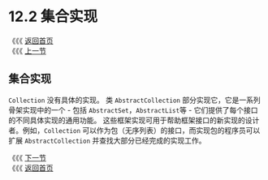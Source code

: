 # 12.2 集合实现

《《《 [返回首页](../../)  
《《《 [上一节](12.1-shi-yong-ji-he-fang-fa.md)

## 集合实现

`Collection` 没有具体的实现。 类 `AbstractCollection` 部分实现它，它是一系列骨架实现中的一个 - 包括 `AbstractSet`，`AbstractList`等 - 它们提供了每个接口的不同具体实现的通用功能。 这些框架实现可用于帮助框架接口的新实现的设计者。例如，`Collection` 可以作为包（无序列表）的接口，而实现包的程序员可以扩展 `AbstractCollection` 并查找大部分已经完成的实现工作。

《《《 [下一节](12.3-ji-he-gou-zao-han-shu.md)  
《《《 [返回首页](../../)

